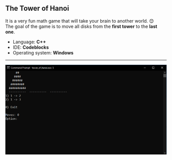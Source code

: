 ## The Tower of Hanoi

It is a very fun math game that will take your brain to another world. :blush:<br>
The goal of the game is to move all disks from the **first tower** to the **last one**.

- Language: **C++**
- IDE: **Codeblocks**
- Operating system: **Windows**

------------

![](img/game_ss.png)